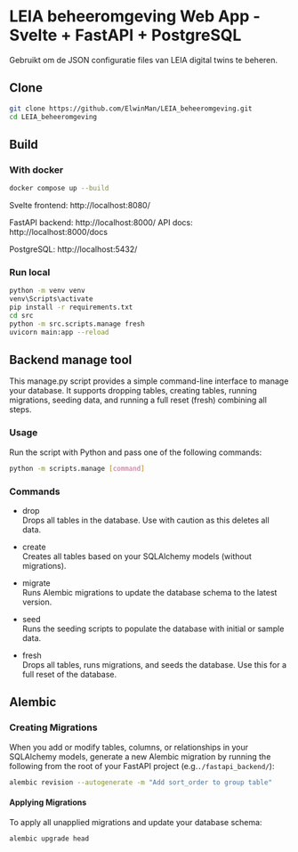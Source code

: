 # LEIA beheeromgeving Web App - Svelte + FastAPI + PostgreSQL

Gebruikt om de JSON configuratie files van LEIA digital twins te beheren.

## Clone
```sh
git clone https://github.com/ElwinMan/LEIA_beheeromgeving.git
cd LEIA_beheeromgeving
```
## Build

### With docker

```sh
docker compose up --build
```

Svelte frontend: http://localhost:8080/

FastAPI backend: http://localhost:8000/
API docs: http://localhost:8000/docs

PostgreSQL: http://localhost:5432/

### Run local
```sh
python -m venv venv
venv\Scripts\activate
pip install -r requirements.txt
cd src
python -m src.scripts.manage fresh
uvicorn main:app --reload
```

## Backend manage tool
This manage.py script provides a simple command-line interface to manage your database. It supports dropping tables, creating tables, running migrations, seeding data, and running a full reset (fresh) combining all steps.

### Usage
Run the script with Python and pass one of the following commands: 
```sh
python -m scripts.manage [command]
```
### Commands
- drop  
Drops all tables in the database. Use with caution as this deletes all data.

- create  
Creates all tables based on your SQLAlchemy models (without migrations).

- migrate  
Runs Alembic migrations to update the database schema to the latest version.

- seed  
Runs the seeding scripts to populate the database with initial or sample data.

- fresh  
Drops all tables, runs migrations, and seeds the database. Use this for a full reset of the database.

## Alembic

### Creating Migrations
When you add or modify tables, columns, or relationships in your SQLAlchemy models, generate a new Alembic migration by running the following from the root of your FastAPI project (e.g.```./fastapi_backend/```):
```sh
alembic revision --autogenerate -m "Add sort_order to group table"
```

#### Applying Migrations
To apply all unapplied migrations and update your database schema:
```sh
alembic upgrade head
```